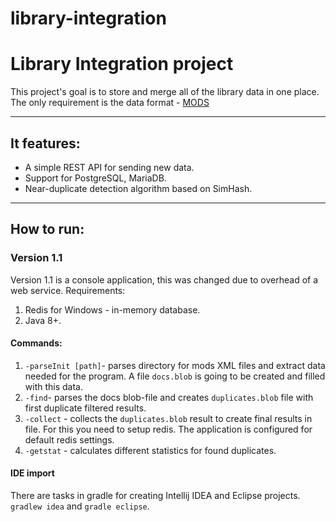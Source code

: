 # library-integration
Library Integration project
==========
This project's goal is to store and merge all of the library data in one place.
The only requirement is the data format - [MODS](http://www.loc.gov/standards/mods/)

---
## It features:

* A simple REST API for sending new data.
* Support for PostgreSQL, MariaDB.
* Near-duplicate detection algorithm based on SimHash.

---
## How to run:
### Version 1.1
Version 1.1 is a console application, this was changed due to overhead of a web service.
Requirements:
1. Redis for Windows - in-memory database.
2. Java 8+.

#### Commands:

1. `-parseInit [path]`- parses directory for mods XML files and extract data needed for the program. A file `docs.blob` is going to be created and filled with this data.
2. `-find`- parses the docs blob-file and creates `duplicates.blob` file with first duplicate filtered results.
3. `-collect` - collects the `duplicates.blob` result to create final results in file. For this you need to setup redis. The application is configured for default redis settings.
4. `-getstat` - calculates different statistics for found duplicates.

#### IDE import
There are tasks in gradle for creating Intellij IDEA and Eclipse projects. `gradlew idea` and `gradle eclipse`.
